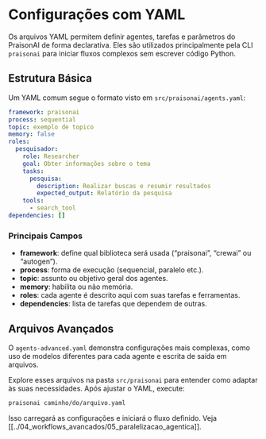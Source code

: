# Configurações com YAML

Os arquivos YAML permitem definir agentes, tarefas e parâmetros do PraisonAI de forma declarativa. Eles são utilizados principalmente pela CLI `praisonai` para iniciar fluxos complexos sem escrever código Python.

## Estrutura Básica

Um YAML comum segue o formato visto em `src/praisonai/agents.yaml`:

```yaml
framework: praisonai
process: sequential
topic: exemplo de topico
memory: false
roles:
  pesquisador:
    role: Researcher
    goal: Obter informações sobre o tema
    tasks:
      pesquisa:
        description: Realizar buscas e resumir resultados
        expected_output: Relatório da pesquisa
    tools:
      - search_tool
dependencies: []
```

### Principais Campos

- **framework**: define qual biblioteca será usada (“praisonai”, “crewai” ou “autogen”).
- **process**: forma de execução (sequencial, paralelo etc.).
- **topic**: assunto ou objetivo geral dos agentes.
- **memory**: habilita ou não memória.
- **roles**: cada agente é descrito aqui com suas tarefas e ferramentas.
- **dependencies**: lista de tarefas que dependem de outras.

## Arquivos Avançados

O `agents-advanced.yaml` demonstra configurações mais complexas, como uso de modelos diferentes para cada agente e escrita de saída em arquivos.

Explore esses arquivos na pasta `src/praisonai` para entender como adaptar às suas necessidades. Após ajustar o YAML, execute:

```bash
praisonai caminho/do/arquivo.yaml
```

Isso carregará as configurações e iniciará o fluxo definido.
Veja [[../04_workflows_avancados/05_paralelizacao_agentica]].
